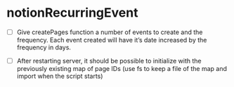 # notionRecurringEvent

- [ ] Give createPages function a number of events to create and the frequency. Each event created will have it’s date increased by the frequency in days.

- [ ] After restarting server, it should be possible to initialize with the previously existing map of page IDs (use fs to keep a file of the map and import when the script starts) 
